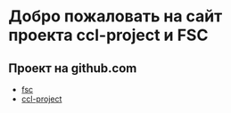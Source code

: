 # Добро пожаловать на сайт проекта ccl-project и FSC

## Проект на github.com
- [fsc](https://github.com/Vaskozlov/fsc)
- [ccl-project](https://github.com/Vaskozlov/ccl-project)

